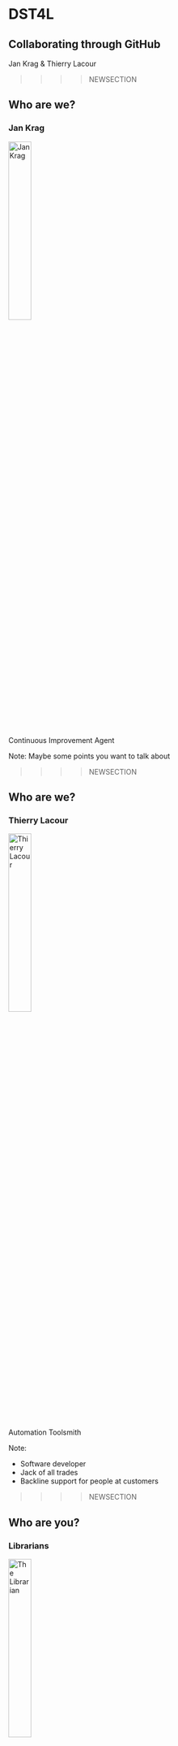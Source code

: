 # DST4L
## Collaborating through GitHub
Jan Krag & Thierry Lacour

>>>>NEWSECTION
## Who are we?
### Jan Krag
<img src="img/jan.png" alt="Jan Krag" width="30%"/>
<br />Continuous Improvement Agent

Note:
Maybe some points you want to talk about
                  
>>>>NEWSECTION
## Who are we?
### Thierry Lacour
<img src="img/thierry.png" alt="Thierry Lacour" width="30%"/>
<br />Automation Toolsmith

Note:
* Software developer
* Jack of all trades
* Backline support for people at customers
                    
>>>>NEWSECTION
## Who are you?
### Librarians
<img src="img/librarian.jpg" alt="The Librarian" width="30%"/>
<br />Not our typical audience!

Note:
* We usually train software developers
* The training topic is also very "devvy"
* Interested to see:
  * Your reaction
  * Your ideas

>>>>NEWSECTION
## Roadmap
* Hands-on intro to GitHub
* Powertalk by [@lakruzz](https://github.com/lakruzz)
* Terminal ?
* Katas ?

>>>>NEWSECTION
## Quick intro
What is ...

Git?
<br />GitHub?
<br />a repository?

Note:
* Git is technology used to version files.
  * Git manages versions and allows for easy comparison/rollback/etc.
* GitHub is a collaboration platform built around Git
  * Big community, very popular, lots of successful open source projects
* The repository is the entity around which collaboration happens
  * It's the file store for a single project or component, etc.
  * Work, discussions and file changes happen in the scope of a repository

>>>>NEWSECTION
## Setup
Make teams!
* 3-4 members
* a team leader
* a team name

Note:
* Team leads announce their team names
                                    
>>>>NEWSECTION
## Setup
Log in to [github.com](github.com) and...

**Leaders**
<br />Create a repository!

**Members**
<br />Go to your lead's repository
 
Note:
So let's create a repository
 * Create a repository yourself
 * Include a README file, handwave it for now
 * Have team leads create a repo

>>>>NEWSECTION
## Exploring the repository
Let's take a look around!

Note:
* `Code` repository bulk, where you keep all your files and data
* `README.md` 'Markdown' file rendered on the main page by default
  * Make sure you hand out MD cheat sheets 
* `Issues` The heart of collaboration & communication, where you manage work/report problems, etc.
* `Projects` A means to organize/plan your issues 
* `Pull Request` Pull requests are for proposing changes to the repo, owners can merge them in
* `Wiki` A place to hold documentation for your repo
* `Pulse` and `Graphs` Dashboards and useful data of your project
* `Settings` You don't see this unless you're an owner or admin  

>>>>NEWSECTION
## Issues

**Members**
<br />Create an issue:
<br />"Add me as a collaborator!"

**Leaders**
<br />Add your members,
<br />resolve the issues

Note:
  - Using Issues
    - Describe Issues
    - **DEMO:** Using Issues
      - Create issue for "Add me as a collaborator!"
      - Discuss Permissions
        - If you aren't a collaborator, on a public repo you may add a comment to an issue, or create an issue of your own. 
        - You can't create branches, PRs, merge PRs.
    - **DEMO:** Add co-teachers as collaborators to your demo fork. Resolve the issue   
 

>>>>NEWSECTION
## You've got mail!

Thread subscription
<br />Repository watching

Note:
- Social Features of GitHub
  - Explain how to control the flood of email by:
    - Unsubscribing to threads
    - Watching (un-watching) repositories
      - Every time you're added as a collaborator to a repo, you're set to watch that repo.
    - Notification settings
    - Notification center (Web icon)
    
>>>>NEWSECTION 
## A quick recap

* Git(Hub)
* Repositories
* Collaborators
* Issues
* Notifications

Now let's get started!

Note:
 - Quickly recap what already went over

>>>>NEWSECTION 
## Proposing a workflow

**[The GitHub Flow](https://guides.github.com/introduction/flow/)**
Note:
 -They'll be making pull requests from their leaders' repo, to their leaders' repo

>>>>NEWSECTION                                                                                                                                                      
## Our first contribution

Create an issue!

Note:
-  TODO: do we want them to create an issue beforehand? I think yes.
- **DEMO & LAB:** 
  - Create an issue
    - Title: Create a bio file for Thierry
    - Content: 
      - Add a bio with some info on Thierry
      - Include Steps (Create a branch, add file, create a commit, open a PR, have a discussion about PR, merge PR)
    - Demonstrate markdown for headers, checkboxes and emoji
      - Toolbar
      - `Preview`
    - `Assign` the issue to the person
    - Add a `label`  

>>>>NEWSECTION                                                                                                                                                      
## Our first contribution

Branch off!

Note: 
- Using Branches
  - Briefly discuss "Git Status" toolbar (commits, branches, releases, contributors)
  - **DEMO:** Creating a Branch
    - Create a branch named `name-bio.md`
  - Notice what happens when you refresh the page/click on the main repo!
    
>>>>NEWSECTION                                                                                                                                                      
## Our first contribution

Add some data!

*bio/thierry-bio.md*
```
 * name: Thierry
 * from: Belgium
 * likes: Git! 
```

Note:
 - **DEMO:** Create a file in a folder in the repository
     - *bio/thierry-bio.md*
   - When they've all done this, go to the commit graph
   - Explain commits
      - Creates a safe rollback point for us.
      - Allows us to see our repo at a specific point in time.
      - "Oops Button"
      - Even allows us to rollback specific commits

>>>>NEWSECTION
## Our first contribution

Create a pull request!
  
Note:
- Creating Pull Requests
  - Understanding Pull Requests
  - **DEMO:** Creating a Pull Request on GitHub
    - Show `base:` and `compare:` drop downs
    - Issue resolution (Resolves/Closes #issuefrombefore)
    - Assignment, Label
    - Create PR
    - Assign to leader
  - Return to original issue and hover over information pane
  - Summarize where we've been.                            

>>>>NEWSECTION
## Our first contribution
 
Collaborate on a PR, discuss!

Note:
- Pull Request Tools
    - `Conversation` view
    - `Commits` view
    - `Files changed` view
    - Create line comment
    - Add a general comment to the discussion
    - Add :+1: emoji
  - **DEMO:** Comment on someone else's pull request

>>>>NEWSECTION
## Our first contribution

Let's tweak our data!

Note:
- Editing Pull Request Files
  - **DEMO:** Edit the file based on the pull request comments
   - Edit and commit the file changes
   - Show the `Commits` tab  

>>>>NEWSECTION
## Our first contribution

Merge in the branch!

Note:
- Merging Pull Requests
  - What happens when we merge Pull Requests
    - Rule: Only merge your own pull request. Add :ship: to someone else's PR as example.
  - **DEMO:** Merge the pull request, closing the issue in the merge commit
    - Discuss merge dropdown. Squash/Merge vs. default merge.
      - A squash merge deletes commit history. 
    - Merge attempt failed. 
      - "Every time someone merges, GitHub checks for conflicts. If it doesn't have time to make the checks because of the amount of merges, it'll give us a 'Merge Attempt Failed' dialog." 
    - Delete the branch
    - Discuss "Revert"
    - Show the closed issue                                                                            

>>>>NEWSECTION                                                                           
## Another quick recap

* Issue
* Branch
* Commit
* Pull request
* Merge

>>>>NEWSECTION                                                                           
## A local Git

* UI (GitHub Desktop/gitg)
* Terminal

Note:
- Why Use GitHub Desktop?
  - Everything is the same, except that you can't update multiple files in the same commit.
  - Git is super lightweight and you can work locally completely separate from your remote, and offline, with the entire history.
  - Everyone has a back-up at all times. DVCS.  

>>>>NEWSECTION
## Setting up

Note: 
- Intro to Desktop
  - Tutorial Repo (Encourage them to do this later.)
  - Ensure we are logged in.
    - GitHub Desktop Preferences
    - Accounts
    - Login
      - Don't use @github.com, username will work just fine. 
      - Reiterate. This is not a constant connection. It will only do so when we tell it to. 
      - Update Advanced config information. Email is trainingdemos+githubteacher@github.com  

>>>>NEWSECTION 
Note:
- Basic GitHub Desktop Configuration
  - Git Configuration Levels
  - **DEMO + ACTIVITY:** Set basic config  

>>>>NEWSECTION         
Note:
- Cloning a Repository
  - Why we clone
    - Add assumes that you have a local repo and want to look at it using GH Desktop.
    - Create assumes you want to create a repo on your local machine.
    - Clone looks at all of the repos that we have access to. Filter to find the repo that we're looking for.
  - **DEMO:** Clone the repository
    - Click through and demo all changes on visualization tool.
    - Go over "Sync". Makes sure what we're working on is the most recent version.
    - Shows user, time, commit ID, revert, etc.
    - Introduce what we're doing. Return to GitHub flow diagram. Begin again.
    - Create branch on Desktop called `githubteacher-desktop`
      - Typically branch from master.
  - **LAB:** Learner clones the repo and switches to their branch  

>>>>NEWSECTION 
Note:
- Editing Local Files
  - Open and work in Atom
    - No matter where I work on a branch, those changes persist with me.
    - Show branch dialog at bottom of page.
    - Make changes to original file.
    - You can't use Desktop to edit files, you have to use a text editor.
  
>>>>NEWSECTION 
Note:
- Advanced Commits
  - Explain the two stage commit on document on desktop. 
  - **DEMO:** Commit the changes
    - Show un-synced changes. <-- Note the icon differences on the Desktop and un-synced tab.
    - Discuss local vs. remote operations.
    - Create a PR using the button. Allowed to @ mention again.
    - Navigate to .com and you can see multiple commits. 
    - Show file on master without changes
    - Show file on branch with changes
  - **LAB:** Learner edits, saves, and commits file
    - Make two changes to original file and add them as separate commits.
    - Add two files to a commit.  

>>>>NEWSECTION 
Note:
- Publishing Changes
  - Explain publish/sync
  - **DEMO:** Publish changes
    - Create a PR from published changes
  - **LAB:** Learner publishes changes and creates a PR
  - Merge PR
  - Sync again

>>>>NEWSECTION 
Note:
### Merge Conflicts
  - Create a new branch, called conflict-branch.
  - Make changes to your original file.
  - Return to master, make changes to master.
  - Start a PR between master and conflict-branch.
  - Note issue, create PR anyways.
  - Return to Desktop
  - Switch to conflict branch
  - Update from Master button (creates a merge locally)
  - Open with editor.
  - Resolve conflict.
  - Return to desktop. Submit commit.
  - Return to .com, complete PR
  - Discuss merge conflict principles

>>>>NEWSECTION                        
Note:
### Managing Projects on GitHub
- Using pulse
- Using graphs
  - Network shows branches
  - Members shows forks
- Star (bookmarks + showcases)
- Explore (showcases)
